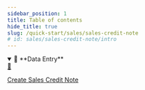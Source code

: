 ```yaml
---
sidebar_position: 1
title: Table of contents
hide_title: true 
slug: /quick-start/sales/sales-credit-note
# id: sales/sales-credit-note/intro
---
```


<details open>
  <summary>📘 **Data Entry**</summary>
  <div class="details-content">
  
  <a href="./create-sales-credit-note" class="card-link">
      <div class="card3">
        <div class="icon">📄️</div>
          <div class="text">
             <p>Create Sales Credit Note</p>
          </div>
      </div>
    </a>

  </div>
</details>

<!-- <details  class="advanced-details">
  <summary>🚀 **Advanced**</summary>
  <div  class="details-content">
  <a href="./create-invoice" class="card-link" >
    <div class="card3">
      <div class="icon">📄️</div>
        <div class="text">
          <p>Pending</p>
        </div>
    </div>
  </a>

   
  </div>
</details> -->